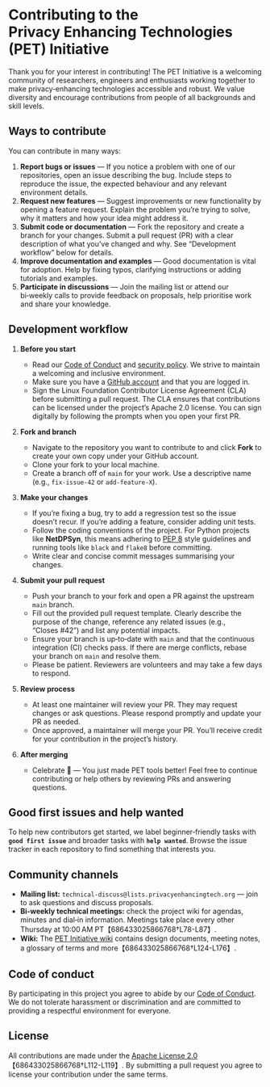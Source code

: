# Contributing to the Privacy Enhancing Technologies (PET) Initiative

Thank you for your interest in contributing!  The PET Initiative is a welcoming community of researchers, engineers and enthusiasts working together to make privacy‑enhancing technologies accessible and robust.  We value diversity and encourage contributions from people of all backgrounds and skill levels.

## Ways to contribute

You can contribute in many ways:

1. **Report bugs or issues** — If you notice a problem with one of our repositories, open an issue describing the bug.  Include steps to reproduce the issue, the expected behaviour and any relevant environment details.
2. **Request new features** — Suggest improvements or new functionality by opening a feature request.  Explain the problem you’re trying to solve, why it matters and how your idea might address it.
3. **Submit code or documentation** — Fork the repository and create a branch for your changes.  Submit a pull request (PR) with a clear description of what you’ve changed and why.  See “Development workflow” below for details.
4. **Improve documentation and examples** — Good documentation is vital for adoption.  Help by fixing typos, clarifying instructions or adding tutorials and examples.
5. **Participate in discussions** — Join the mailing list or attend our bi‑weekly calls to provide feedback on proposals, help prioritise work and share your knowledge.

## Development workflow

1. **Before you start**
   - Read our [Code of Conduct](./CODE_OF_CONDUCT.md) and [security policy](./SECURITY.md).  We strive to maintain a welcoming and inclusive environment.
   - Make sure you have a [GitHub account](https://github.com) and that you are logged in.
   - Sign the Linux Foundation Contributor License Agreement (CLA) before submitting a pull request.  The CLA ensures that contributions can be licensed under the project’s Apache 2.0 license.  You can sign digitally by following the prompts when you open your first PR.

2. **Fork and branch**
   - Navigate to the repository you want to contribute to and click **Fork** to create your own copy under your GitHub account.
   - Clone your fork to your local machine.
   - Create a branch off of `main` for your work.  Use a descriptive name (e.g., `fix-issue-42` or `add-feature-X`).

3. **Make your changes**
   - If you’re fixing a bug, try to add a regression test so the issue doesn’t recur.  If you’re adding a feature, consider adding unit tests.
   - Follow the coding conventions of the project.  For Python projects like **NetDPSyn**, this means adhering to [PEP 8](https://www.python.org/dev/peps/pep-0008/) style guidelines and running tools like `black` and `flake8` before committing.
   - Write clear and concise commit messages summarising your changes.

4. **Submit your pull request**
   - Push your branch to your fork and open a PR against the upstream `main` branch.
   - Fill out the provided pull request template.  Clearly describe the purpose of the change, reference any related issues (e.g., “Closes #42”) and list any potential impacts.
   - Ensure your branch is up‑to‑date with `main` and that the continuous integration (CI) checks pass.  If there are merge conflicts, rebase your branch on `main` and resolve them.
   - Please be patient.  Reviewers are volunteers and may take a few days to respond.

5. **Review process**
   - At least one maintainer will review your PR.  They may request changes or ask questions.  Please respond promptly and update your PR as needed.
   - Once approved, a maintainer will merge your PR.  You’ll receive credit for your contribution in the project’s history.

6. **After merging**
   - Celebrate 🎉 — You just made PET tools better!  Feel free to continue contributing or help others by reviewing PRs and answering questions.

## Good first issues and help wanted

To help new contributors get started, we label beginner‑friendly tasks with **`good first issue`** and broader tasks with **`help wanted`**.  Browse the issue tracker in each repository to find something that interests you.

## Community channels

- **Mailing list:** `technical-discuss@lists.privacyenhancingtech.org` — join to ask questions and discuss proposals.
- **Bi‑weekly technical meetings:** check the project wiki for agendas, minutes and dial‑in information.  Meetings take place every other Thursday at 10:00 AM PT【686433025866768†L78-L87】.
- **Wiki:** The [PET Initiative wiki](https://github.com/privacy‑enhancing‑technologies/Privacy‑Enhancing‑Technologies‑Initiative/wiki) contains design documents, meeting notes, a glossary of terms and more【686433025866768†L124-L176】.

## Code of conduct

By participating in this project you agree to abide by our [Code of Conduct](./CODE_OF_CONDUCT.md).  We do not tolerate harassment or discrimination and are committed to providing a respectful environment for everyone.

## License

All contributions are made under the [Apache License 2.0](https://www.apache.org/licenses/LICENSE-2.0)【686433025866768†L112-L119】.  By submitting a pull request you agree to license your contribution under the same terms.